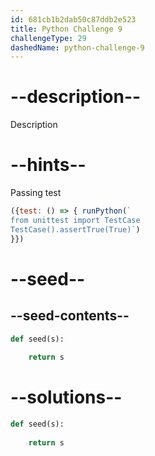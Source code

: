 ```yaml
---
id: 681cb1b2dab50c87ddb2e523
title: Python Challenge 9
challengeType: 29
dashedName: python-challenge-9
---
```


# --description--

Description

# --hints--

Passing test

```js
({test: () => { runPython(`
from unittest import TestCase
TestCase().assertTrue(True)`)
}})
```

# --seed--

## --seed-contents--

```py
def seed(s):
  
    return s

```

# --solutions--

```py
def seed(s):
  
    return s

```
